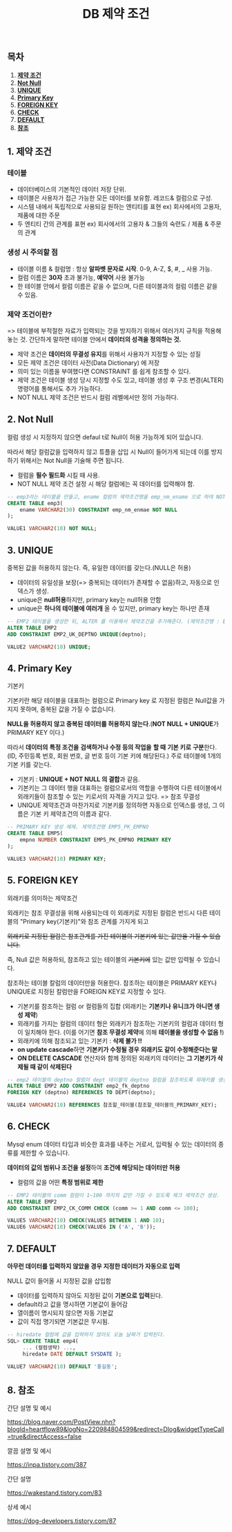 <div align="center">
  <br />
  <h1>DB 제약 조건</h1>
  <br />
</div>



## 목차

1. [**제약 조건**](#1)
2. [**Not Null**](#2)
3. [**UNIQUE**](#3)
4. [**Primary Key**](#4)
5. [**FOREIGN KEY**](#5)
6. [**CHECK**](#6)
7. [**DEFAULT**](#7)
8. [**참조**](#8)





<div id="1"></div>

## 1. 제약 조건

### 테이블

- 데이터베이스의 기본적인 데이터 저장 단위.
- 테이블은 사용자가 접근 가능한 모든 데이터를 보유함. 레코드& 컬럼으로 구성.
- 시스템 내에서 독립적으로 사용되길 원하는 엔티티를 표현
  ex) 회사에서의 고용자, 제품에 대한 주문
- 두 엔티티 간의 관계를 표현
  ex) 회사에서의 고용자 & 그들의 숙련도 / 제품 & 주문의 관계



### 생성 시 주의할 점

- 테이블 이름 & 컬럼명 : 항상 **알파벳 문자로 시작**. 0-9, A-Z, $, #, _ 사용 가능.
- 컬럼 이름은 **30자** 초과 불가능, **예약어** 사용 불가능
- 한 테이블 안에서 컬럼 이름은 같을 수 없으며, 다른 테이블과의 컬럼 이름은 같을 수 있음.



### 제약 조건이란?
=> 테이블에 부적절한 자료가 입력되는 것을 방지하기 위해서 여러가지 규칙을 적용해 놓는 것.
간단하게 말하면 테이블 안에서 **데이터의 성격을 정의하는 것.**

- 제약 조건은 **데이터의 무결성 유지**를 위해서 사용자가 지정할 수 있는 성질
- 모든 제약 조건은 데이터 사전(Data Dictionary) 에 저장
- 의미 있는 이름을 부여했다면 CONSTRAINT 를 쉽게 참조할 수 있다.
- 제약 조건은 테이블 생성 당시 지정할 수도 있고, 테이블 생성 후 구조 변경(ALTER) 명령어를 통해서도 추가 가능하다.
- NOT NULL 제약 조건은 반드시 컬럼 레벨에서만 정의 가능하다.



<div id="2"></div>

## 2. Not Null

컬럼 생성 시 지정하지 않으면 defaul t로 Null이 허용 가능하게 되어 있습니다. 

따라서 해당 컬럼값을 입력하지 않고 튜플을 삽입 시 Null이 들어가게 되는데 이를 방지하기 위해서는 Not Null을 기술해 주면 됩니다.

- 컬럼을 **필수 필드화** 시킬 때 사용.
- NOT NULL 제약 조건 설정 시 해당 컬럼에는 꼭 데이터를 입력해야 함.

```sql
-- emp3라는 테이블을 만들고, ename 컬럼의 제약조건명을 emp_nm_ename 으로 하여 NOT NULL 제약조건을 설정하자.
CREATE TABLE emp3(
	ename VARCHAR2(30) CONSTRAINT emp_nm_enmae NOT NULL
);

VALUE1 VARCHAR2(10) NOT NULL;
```



<div id="3"></div>

## 3. UNIQUE

중복된 값을 허용하지 않는다. 즉, 유일한 데이터를 갖는다.(NULL은 허용)

- 데이터의 유일성을 보장(=> 중복되는 데이터가 존재할 수 없음)하고, 자동으로 인덱스가 생성.
- unique은 **null허용**하지만, primary key는 null허용 안함
- unique은 **하나의 테이블에 여러개** 올 수 있지만, primary key는 하나만 존재

```sql
-- EMP2 테이블을 생성한 뒤, ALTER 를 이용해서 제약조건을 추가해준다. (제약조건명 : EMP2_UK_DEPTNO)
ALTER TABLE EMP2
ADD CONSTRAINT EMP2_UK_DEPTNO UNIQUE(deptno);

VALUE2 VARCHAR2(10) UNIQUE;
```





<div id="4"></div>

## 4. Primary Key

기본키

기본키란 해당 테이블을 대표하는 컬럼으로 Primary key 로 지정된 컬럼은 Null값을 가지지 못하며, 중복된 값을 가질 수 없습니다.

**NULL을 허용하지 않고 중복된 데이터를 허용하지 않는다**.(**NOT NULL + UNIQUE**가 PRIMARY KEY 이다.) 

따라서 **데이터의** **특정 조건을** **검색하거나 수정 등의 작업을** **할 때** **기본 키로** **구분**한다.(ID, 주민등록 번호, 회원 번호, 글 번호 등이 기본 키에 해당된다.) 주로 테이블에 1개의 기본 키를 갖는다.

- 기본키 : **UNIQUE + NOT NULL 의 결합**과 같음.
- 기본키는 그 데이터 행을 대표하는 컬럼으로서의 역할을 수행하여 다른 테이블에서 외래키들이 참조할 수 있는 키로서의 자격을 가지고 있다. => 참조 무결성
- UNIQUE 제약조건과 마찬가지로 기본키를 정의하면 자동으로 인덱스를 생성, 그 이름은 기본 키 제약조건의 이름과 같다.

```sql
-- PRIMARY KEY 생성 예제. 제약조건명 EMP5_PK_EMPNO
CREATE TABLE EMP5(
    empno NUMBER CONSTRAINT EMP5_PK_EMPNO PRIMARY KEY
);

VALUE3 VARCHAR2(10) PRIMARY KEY;
```



<div id="5"></div>

## 5. FOREIGN KEY

외래키를 의미하는 제약조건

외래키는 참조 무결성을 위해 사용되는데 이 외래키로 지정된 컬럼은 반드시 다른 테이블의 "Primary key(기본키)"와 참조 관계를 가지게 되고 

~~외래키로 지정된 컬럼은 참조관계를 가진 테이블의 기본키에 있는 값만을 가질 수 있습니다.~~

즉, Null 값은 허용하되, 참조하고 있는 테이블의 ~~기본키에~~ 있는 값만 입력될 수 있습니다. 

참조하는 테이블 칼럼의 데이터만을 허용한다. 참조하는 테이블은 PRIMARY KEY나 UNIQUE로 지정된 칼럼만을 FOREIGN KEY로 지정할 수 있다.

- 기본키를 참조하는 컬럼 or 컬럼들의 집합 (외래키는 **기본키나 유니크가 아니면 생성 제약**)
- 외래키를 가지는 컬럼의 데이터 형은 외래키가 참조하는 기본키의 컬럼과 데이터 형이 일치해야 한다. 
  (이를 어기면 **참조 무결성 제약**에 의해 **테이블을 생성할 수 없음 !**)
- 외래키에 의해 참조되고 있는 기본키 : **삭제 불가 !!**
- **on update cascade**하면 **기본키가 수정될 경우 외래키도 같이 수정해준다는 말**
- **ON DELETE CASCADE** 연산자와 함께 정의된 외래키의 데이터는 **그 기본키가 삭제될 때 같이 삭제된다**

```sql
-- emp2 테이블의 deptno 컬럼이 dept 테이블의 deptno 컬럼을 참조하도록 외래키를 생성하자.
ALTER TABLE EMP2 ADD CONSTRAINT emp2_fk_deptno
FOREIGN KEY (deptno) REFERENCES TO DEPT(deptno);

VALUE4 VARCHAR2(10) REFERENCES 참조할_테이블(참조할_테이블의_PRIMARY_KEY);
```





<div id="6"></div>

## 6. CHECK

Mysql enum 데이터 타입과 비슷한 효과를 내주는 거로서, 입력될 수 있는 데이터의 종류를 제한할 수 있습니다.

**데이터의 값의 범위나 조건을 설정**하여 **조건에 해당되는 데이터만 허용**

- 컬럼의 값을 어떤 **특정 범위로 제한**

```sql
-- EMP2 테이블의 comm 컬럼이 1~100 까지의 값만 가질 수 있도록 체크 제약조건 생성.
ALTER TABLE EMP2
ADD CONSTRAINT EMP2_CK_COMM CHECK (comm >= 1 AND comm <= 100);

VALUE5 VARCHAR2(10) CHECK(VALUE5 BETWEEN 1 AND 10);
VALUE6 VARCHAR2(10) CHECK(VALUE6 IN ('A', 'B'));
```





<div id="7"></div>

## 7. DEFAULT

**아무런 데이터를 입력하지 않았을 경우 지정한 데이터가 자동으로 입력**

NULL 값이 들어올 시 지정된 값을 삽입함

- 데이터를 입력하지 않아도 지정된 값이 **기본으로 입력**된다.
- default라고 값을 명시하면 기본값이 들어감
- 열이름이 명시되지 않으면 자동 기본값
- 값이 직접 명기되면 기본값은 무시됨.

```sql
-- hiredate 컬럼에 값을 입력하지 않아도 오늘 날짜가 입력된다.
SQL> CREATE TABLE emp4(
     ... (컬럼생략) ...,
     hiredate DATE DEFAULT SYSDATE );
     
VALUE7 VARCHAR2(10) DEFAULT '홍길동';
```





<div id="8"></div>

## 8. 참조

간단 설명 및 예시

https://blog.naver.com/PostView.nhn?blogId=heartflow89&logNo=220984804599&redirect=Dlog&widgetTypeCall=true&directAccess=false



깔끔 설명 및 예시

https://inpa.tistory.com/387



간단 설명

https://wakestand.tistory.com/83



상세 예시

https://dog-developers.tistory.com/87